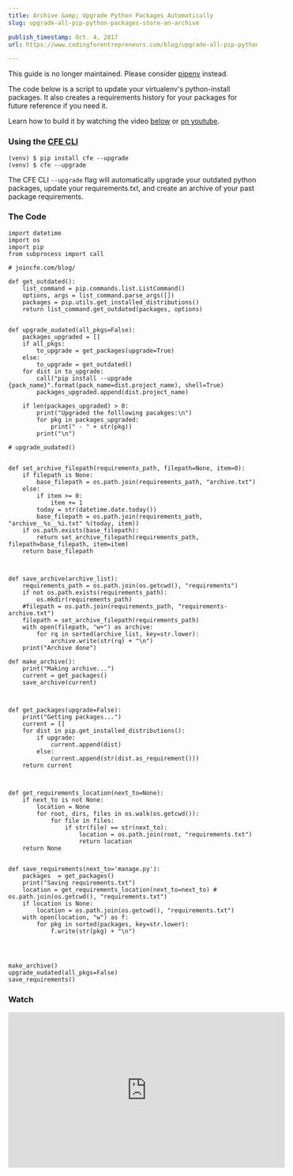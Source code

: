 ```yaml
---
title: Archive &amp; Upgrade Python Packages Automatically
slug: upgrade-all-pip-python-packages-store-an-archive

publish_timestamp: Oct. 4, 2017
url: https://www.codingforentrepreneurs.com/blog/upgrade-all-pip-python-packages-store-an-archive/

---
```


<div class='alert alert-warning'>This guide is no longer maintained. Please consider <a href='https://www.codingforentrepreneurs.com/blog/pipenv-virtual-environments-for-python'>pipenv</a> instead.</div>

The code below is a script to update your virtualenv's python-install packages. It also creates a requirements history for your packages for future reference if you need it. 

Learn how to build it by watching the video [below](#watch) or [on youtube](https://youtu.be/nkAhOKoQ6h4).

### Using the [CFE CLI](https://www.codingforentrepreneurs.com/blog/cfe-cli/)
```
(venv) $ pip install cfe --upgrade
(venv) $ cfe --upgrade  
```
The CFE CLI `--upgrade` flag will automatically upgrade your outdated python packages, update your requirements.txt, and create an archive of your past package requirements. 


### The Code
```
import datetime
import os
import pip
from subprocess import call

# joincfe.com/blog/

def get_outdated():
    list_command = pip.commands.list.ListCommand()
    options, args = list_command.parse_args([])
    packages = pip.utils.get_installed_distributions()
    return list_command.get_outdated(packages, options)


def upgrade_oudated(all_pkgs=False):
    packages_upgraded = []
    if all_pkgs:
        to_upgrade = get_packages(upgrade=True)
    else:
        to_upgrade = get_outdated()
    for dist in to_upgrade:
        call("pip install --upgrade {pack_name}".format(pack_name=dist.project_name), shell=True)
        packages_upgraded.append(dist.project_name)

    if len(packages_upgraded) > 0:
        print("Upgraded the folllowing pacakges:\n")
        for pkg in packages_upgraded:
            print(" - " + str(pkg))
        print("\n")

# upgrade_oudated()


def set_archive_filepath(requirements_path, filepath=None, item=0):
    if filepath is None:
        base_filepath = os.path.join(requirements_path, "archive.txt")
    else:
        if item >= 0:
            item += 1
        today = str(datetime.date.today())
        base_filepath = os.path.join(requirements_path, "archive__%s__%i.txt" %(today, item))
    if os.path.exists(base_filepath):
        return set_archive_filepath(requirements_path, filepath=base_filepath, item=item)
    return base_filepath



def save_archive(archive_list):
    requirements_path = os.path.join(os.getcwd(), "requirements")
    if not os.path.exists(requirements_path):
        os.mkdir(requirements_path)
    #filepath = os.path.join(requirements_path, "requirements-archive.txt")
    filepath = set_archive_filepath(requirements_path)
    with open(filepath, "w+") as archive:
        for rq in sorted(archive_list, key=str.lower):
            archive.write(str(rq) + "\n")
    print("Archive done")

def make_archive():
    print("Making archive...")
    current = get_packages()
    save_archive(current)



def get_packages(upgrade=False):
    print("Getting packages...")
    current = []
    for dist in pip.get_installed_distributions():
        if upgrade:
            current.append(dist)
        else:
            current.append(str(dist.as_requirement()))
    return current



def get_requirements_location(next_to=None):
    if next_to is not None:
        location = None
        for root, dirs, files in os.walk(os.getcwd()):
            for file in files:
                if str(file) == str(next_to):
                    location = os.path.join(root, "requirements.txt")
                    return location
    return None


def save_requirements(next_to='manage.py'):
    packages  = get_packages()
    print("Saving requirements.txt")
    location = get_requirements_location(next_to=next_to) # os.path.join(os.getcwd(), "requirements.txt")
    if location is None:
        location = os.path.join(os.getcwd(), "requirements.txt")
    with open(location, "w") as f:
        for pkg in sorted(packages, key=str.lower):
            f.write(str(pkg) + "\n")




make_archive()
upgrade_oudated(all_pkgs=False)
save_requirements()

```

### Watch
<iframe width="560" height="315" src="https://www.youtube.com/embed/nkAhOKoQ6h4?rel=0" frameborder="0" allowfullscreen></iframe>